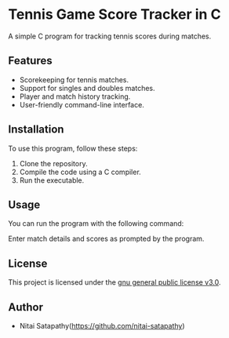 # Tennis Game Score Tracker in C

A simple C program for tracking tennis scores during matches.

## Features

- Scorekeeping for tennis matches.
- Support for singles and doubles matches.
- Player and match history tracking.
- User-friendly command-line interface.

## Installation

To use this program, follow these steps:

1. Clone the repository.
2. Compile the code using a C compiler.
3. Run the executable.

## Usage

You can run the program with the following command:

Enter match details and scores as prompted by the program.

## License

This project is licensed under the [gnu general public license v3.0](LICENSE).

## Author

- Nitai Satapathy(https://github.com/nitai-satapathy)
